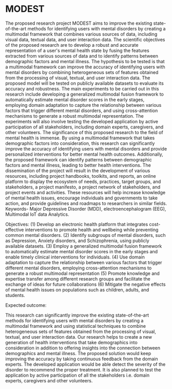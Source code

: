 # MODEST
The proposed research project MODEST aims to improve the existing state-of-the-art methods for identifying users with mental disorders by creating a multimodal framework that combines various sources of data, including visual data, textual data, and user interaction data. The scientific objectives of the proposed research are to develop a robust and accurate representation of a user's mental health state by fusing the features extracted from various sources of data and to identify patterns between demographic factors and mental illness.
The hypothesis to be tested is that a multimodal framework can improve the accuracy of identifying users with mental disorders by combining heterogeneous sets of features obtained from the processing of visual, textual, and user interaction data. The proposed model will be tested on publicly available datasets to evaluate its accuracy and robustness. The main experiments to be carried out in this research include developing a generalized multimodal fusion framework to automatically estimate mental disorder scores in the early stages, employing domain adaptation to capture the relationship between various factors that trigger different mental disorders, and using cross-attention mechanisms to generate a robust multimodal representation. The experiments will also involve testing the developed application by active participation of all stakeholders, including domain experts, caregivers, and other volunteers. The significance of this proposed research to the field of mental health is immense. By using a multimodal framework that takes demographic factors into consideration, this research can significantly improve the accuracy of identifying users with mental disorders and provide personalized interventions for better mental health outcomes. Additionally, the proposed framework can identify patterns between demographic factors and mental illness, leading to better health interventions. The dissemination of the project will result in the development of various resources, including project handbooks, toolkits, and reports, an online platform to display the ecosystem of needs, practices, target groups, and stakeholders, a project manifesto, a project network of stakeholders, and project events and activities. These resources will help increase knowledge of mental health issues, encourage individuals and governments to take action, and provide guidelines and roadmaps to researchers in similar fields.
Keywords- Major Depressive Disorder (MDD), electroencephalogram (EEG), Multimodal IoT data Analytics.

Objectives:
(1) Develop an electronic health platform that integrates cost-effective interventions to promote health and wellbeing while preventing common mental disorders. 
(2) Identify subgroups of mental disorders, such as Depression, Anxiety disorders, and Schizophrenia, using publicly available datasets.
(3) Employ a generalized multimodal fusion framework to automatically estimate mental disorder scores in the early stages and enable timely clinical interventions for individuals.
(4) Use domain adaptation to capture the relationship between various factors that trigger different mental disorders, employing cross-attention mechanisms to generate a robust multimodal representation
(5) Promote knowledge and expertise transfer among different research groups and facilitate the exchange of ideas for future collaborations
(6) Mitigate the negative effects of mental health issues on populations such as children, adults, and students. 

Expected outcome:
 
This research can significantly improve the existing state-of-the-art methods for identifying users with mental disorders by creating a multimodal framework and using statistical techniques to combine heterogeneous sets of features obtained from the processing of visual, textual, and user interaction data. Our research helps to create a new generation of health interventions that take demographics into consideration in addition to offering insights into the connection between demographics and mental illness. The proposed solution would keep improving the accuracy by taking continuous feedback from the domain experts. The developed application would be able detect the severity of the disorder to recommend the proper treatment. It is also planned to test the application by active participation of all the stakeholders i.e. domain experts, caregivers and other volunteers.


